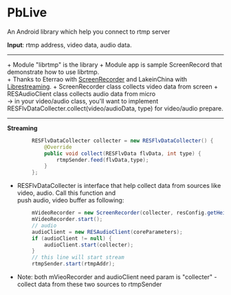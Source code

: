 # PbLive
An Android library which help you connect to rtmp server

<b>Input</b>: rtmp address, video data, audio data.

<hr>
+ Module "librtmp" is the library
+ Module app is sample ScreenRecord that demonstrate how to use librtmp.
<br>
+ Thanks to Eterrao with <a href="https://github.com/eterrao/ScreenRecorder">ScreenRecorder</a> 
and LakeinChina with <a href="https://github.com/lakeinchina/librestreaming">Librestreaming</a>.
+ ScreenRecorder class collects video data from screen
+ RESAudioClient class collects audio data from micro
<br>
&#8594; in your video/audio class, you'll want to implement RESFlvDataCollecter.collect(video/audioData, type) for video/audio prepare.

<hr>
<b>Streaming</b><br>

```java
        RESFlvDataCollecter collecter = new RESFlvDataCollecter() {
            @Override
            public void collect(RESFlvData flvData, int type) {
                rtmpSender.feed(flvData,type);
            }
        };
```
+ RESFlvDataCollecter is interface that help collect data from sources like video, audio. Call this function and <br>
push audio, video buffer as following:
```java
        mVideoRecorder = new ScreenRecorder(collecter, resConfig.getHeightScreen(), resConfig.getWidthScreen(), resConfig.getBitRate(), mScreenDensity, mediaProjection);
        mVideoRecorder.start();
        // audio
        audioClient = new RESAudioClient(coreParameters);
        if (audioClient != null) {
            audioClient.start(collecter);
        }
        // this line will start stream
        rtmpSender.start(rtmpAddr);
```
+ Note: both mVieoRecorder and audioClient need param is "collecter" - collect data from these two sources to rtmpSender
